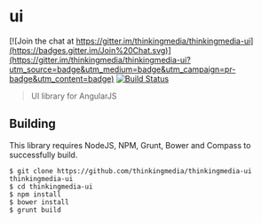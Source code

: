 # ui

[![Join the chat at https://gitter.im/thinkingmedia/thinkingmedia-ui](https://badges.gitter.im/Join%20Chat.svg)](https://gitter.im/thinkingmedia/thinkingmedia-ui?utm_source=badge&utm_medium=badge&utm_campaign=pr-badge&utm_content=badge)
[![Build Status](https://secure.travis-ci.org/thinkingmedia/thinkingmedia-ui.png?branch=master)](http://travis-ci.org/thinkingmedia/thinkingmedia-ui)

> UI library for AngularJS

## Building

This library requires NodeJS, NPM, Grunt, Bower and Compass to successfully build.

```
$ git clone https://github.com/thinkingmedia/thinkingmedia-ui thinkingmedia-ui
$ cd thinkingmedia-ui
$ npm install
$ bower install
$ grunt build
```
